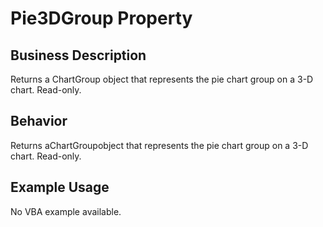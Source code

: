 # Pie3DGroup Property

## Business Description
Returns a ChartGroup object that represents the pie chart group on a 3-D chart. Read-only.

## Behavior
Returns aChartGroupobject that represents the pie chart group on a 3-D chart. Read-only.

## Example Usage
No VBA example available.